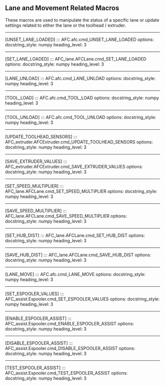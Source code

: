 ## Lane and Movement Related Macros

These macros are used to manipulate the status of a specific lane or update settings related to either the lane or the 
toolhead / extruder.

-----
[UNSET_LANE_LOADED] 
::: AFC.afc.cmd_UNSET_LANE_LOADED
    options:
      docstring_style: numpy
      heading_level: 3

-----
[SET_LANE_LOADED]
::: AFC_lane.AFCLane.cmd_SET_LANE_LOADED
    options:
      docstring_style: numpy
      heading_level: 3

-----
[LANE_UNLOAD]
::: AFC.afc.cmd_LANE_UNLOAD
    options:
      docstring_style: numpy
      heading_level: 3

-----
[TOOL_LOAD]
::: AFC.afc.cmd_TOOL_LOAD
    options:
      docstring_style: numpy
      heading_level: 3

-----
[TOOL_UNLOAD]
::: AFC.afc.cmd_TOOL_UNLOAD
    options:
      docstring_style: numpy
      heading_level: 3

-----
[UPDATE_TOOLHEAD_SENSORS]
::: AFC_extruder.AFCExtruder.cmd_UPDATE_TOOLHEAD_SENSORS
    options:
      docstring_style: numpy
      heading_level: 3

-----
[SAVE_EXTRUDER_VALUES]
::: AFC_extruder.AFCExtruder.cmd_SAVE_EXTRUDER_VALUES
    options:
      docstring_style: numpy
      heading_level: 3

-----
[SET_SPEED_MULTIPLIER]
::: AFC_lane.AFCLane.cmd_SET_SPEED_MULTIPLIER
    options:
      docstring_style: numpy
      heading_level: 3

-----
[SAVE_SPEED_MULTIPLIER]
::: AFC_lane.AFCLane.cmd_SAVE_SPEED_MULTIPLIER
    options:
      docstring_style: numpy
      heading_level: 3

-----
[SET_HUB_DIST]
::: AFC_lane.AFCLane.cmd_SET_HUB_DIST
    options:
      docstring_style: numpy
      heading_level: 3

-----
[SAVE_HUB_DIST]
::: AFC_lane.AFCLane.cmd_SAVE_HUB_DIST
    options:
      docstring_style: numpy
      heading_level: 3

-----
[LANE_MOVE]
::: AFC.afc.cmd_LANE_MOVE
    options:
      docstring_style: numpy
      heading_level: 3

-----
[SET_ESPOOLER_VALUES]
::: AFC_assist.Espooler.cmd_SET_ESPOOLER_VALUES
    options:
      docstring_style: numpy
      heading_level: 3

-----
[ENABLE_ESPOOLER_ASSIST]
::: AFC_assist.Espooler.cmd_ENABLE_ESPOOLER_ASSIST
    options:
      docstring_style: numpy
      heading_level: 3

-----
[DISABLE_ESPOOLER_ASSIST]
::: AFC_assist.Espooler.cmd_DISABLE_ESPOOLER_ASSIST
    options:
      docstring_style: numpy
      heading_level: 3

-----
[TEST_ESPOOLER_ASSIST]
::: AFC_assist.Espooler.cmd_TEST_ESPOOLER_ASSIST
    options:
      docstring_style: numpy
      heading_level: 3